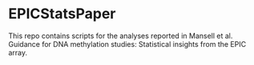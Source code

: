 # EPICStatsPaper

This repo contains scripts for the analyses reported in Mansell et al. Guidance for DNA methylation studies: Statistical insights from the EPIC array.

